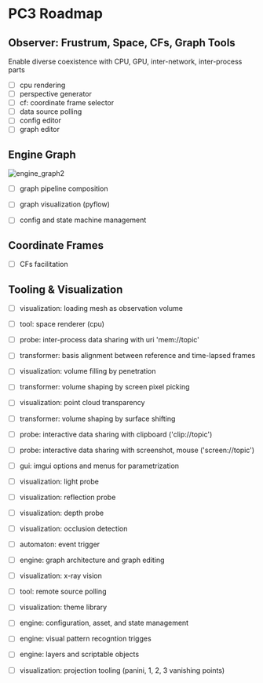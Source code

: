 # PC3 Roadmap

## Observer: Frustrum, Space, CFs, Graph Tools
Enable diverse coexistence with CPU, GPU, inter-network, inter-process parts

- [ ] cpu rendering
- [ ] perspective generator
- [ ] cf: coordinate frame selector
- [ ] data source polling
- [ ] config editor
- [ ] graph editor

## Engine Graph 
![engine_graph2](https://user-images.githubusercontent.com/10095423/103165031-8c217900-47c7-11eb-8c2f-4d4f42ed0431.jpg)
- [ ] graph pipeline composition
- [ ] graph visualization (pyflow)
- [ ] config and state machine management


## Coordinate Frames
- [ ] CFs facilitation


## Tooling & Visualization
- [ ] visualization: loading mesh as observation volume
- [ ] tool: space renderer (cpu)
- [ ] probe: inter-process data sharing with uri 'mem://topic'
- [ ] transformer: basis alignment between reference and time-lapsed frames
- [ ] visualization: volume filling by penetration
- [ ] transformer: volume shaping by screen pixel picking
- [ ] visualization: point cloud transparency
- [ ] transformer: volume shaping by surface shifting
- [ ] probe: interactive data sharing with clipboard ('clip://topic')
- [ ] probe: interactive data sharing with screenshot, mouse ('screen://topic')
- [ ] gui: imgui options and menus for parametrization
- [ ] visualization: light probe
- [ ] visualization: reflection probe
- [ ] visualization: depth probe
- [ ] visualization: occlusion detection
- [ ] automaton: event trigger
- [ ] engine: graph architecture and graph editing
- [ ] visualization: x-ray vision
- [ ] tool: remote source polling
- [ ] visualization: theme library
- [ ] engine: configuration, asset, and state management
- [ ] engine: visual pattern recogntion trigges
- [ ] engine: layers and scriptable objects
- [ ] visualization: projection tooling (panini, 1, 2, 3 vanishing points)

